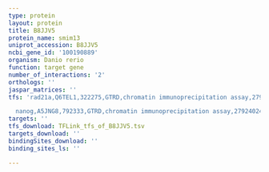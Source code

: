 ```yaml
---
type: protein
layout: protein
title: B8JJV5
protein_name: smim13
uniprot_accession: B8JJV5
ncbi_gene_id: '100190889'
organism: Danio rerio
function: target gene
number_of_interactions: '2'
orthologs: ''
jaspar_matrices: ''
tfs: 'rad21a,Q6TEL1,322275,GTRD,chromatin immunoprecipitation assay,27924024%5Buid%5D,No

  nanog,A5JNG8,792333,GTRD,chromatin immunoprecipitation assay,27924024%5Buid%5D,No'
targets: ''
tfs_download: TFLink_tfs_of_B8JJV5.tsv
targets_download: ''
bindingSites_download: ''
binding_sites_ls: ''

---
```

